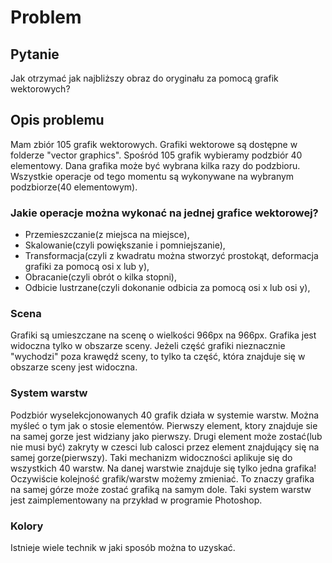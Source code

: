 # Problem

## Pytanie

Jak otrzymać jak najbliższy obraz do oryginału za pomocą grafik wektorowych?

## Opis problemu

Mam zbiór 105 grafik wektorowych. Grafiki wektorowe są dostępne w folderze "vector graphics". Spośród 105 grafik wybieramy podzbiór 40 elementowy. Dana grafika może być wybrana kilka razy do podzbioru. Wszystkie operacje od tego momentu są wykonywane na wybranym podzbiorze(40 elementowym).

### Jakie operacje można wykonać na jednej grafice wektorowej?

- Przemieszczanie(z miejsca na miejsce),
- Skalowanie(czyli powiększanie i pomniejszanie),
- Transformacja(czyli z kwadratu można stworzyć prostokąt, deformacja grafiki za pomocą osi x lub y),
- Obracanie(czyli obrót o kilka stopni),
- Odbicie lustrzane(czyli dokonanie odbicia za pomocą osi x lub osi y),

### Scena

Grafiki są umieszczane na scenę o wielkości 966px na 966px. Grafika jest widoczna tylko w obszarze sceny. Jeżeli część grafiki nieznacznie "wychodzi" poza krawędź sceny, to tylko ta część, która znajduje się w obszarze sceny jest widoczna.

### System warstw

Podzbiór wyselekcjonowanych 40 grafik działa w systemie warstw. Można myśleć o tym jak o stosie elementów. Pierwszy element, ktory znajduje sie na samej gorze jest widziany jako pierwszy. Drugi element może zostać(lub nie musi być) zakryty w czesci lub calosci przez element znajdujący się na samej gorze(pierwszy). Taki mechanizm widoczności aplikuje się do wszystkich 40 warstw. Na danej warstwie znajduje się tylko jedna grafika! Oczywiście kolejność grafik/warstw możemy zmieniać. To znaczy grafika na samej górze może zostać grafiką na samym dole. Taki system warstw jest zaimplementowany na przykład w programie Photoshop.

### Kolory

Istnieje wiele technik w jaki sposób można to uzyskać.